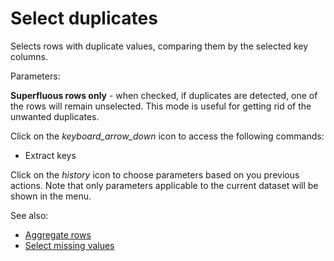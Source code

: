 <!-- TITLE: Select duplicates -->
<!-- SUBTITLE: -->

# Select duplicates

Selects rows with duplicate values, comparing them by the selected key columns.

Parameters:

**Superfluous rows only** \- when checked, if duplicates are detected, one of the rows will remain unselected. 
This mode is useful for getting rid of the unwanted duplicates. 

Click on the _keyboard_arrow_down_ icon to access the following commands:

  * Extract keys 

Click on the _history_ icon to choose parameters based on you previous actions. Note that only
parameters applicable to the current dataset will be shown in the menu.

See also:

  * [Aggregate rows](../transform/aggregate-rows.md)
  * [Select missing values](select-missing-values.md)
